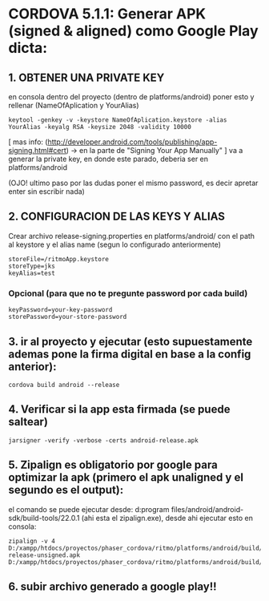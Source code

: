 
# CORDOVA 5.1.1: Generar APK (signed & aligned) como Google Play dicta:

## 1. OBTENER UNA PRIVATE KEY
en consola dentro del proyecto (dentro de platforms/android) poner esto y rellenar (NameOfAplication y YourAlias)

    keytool -genkey -v -keystore NameOfAplication.keystore -alias YourAlias -keyalg RSA -keysize 2048 -validity 10000

[ mas info: (http://developer.android.com/tools/publishing/app-signing.html#cert) -> en la parte de "Signing Your App Manually" ]
va a generar la private key, en donde este parado, deberia ser en platforms/android

(OJO! ultimo paso por las dudas poner el mismo password, es decir apretar enter sin escribir nada)

## 2. CONFIGURACION DE LAS KEYS Y ALIAS
Crear archivo release-signing.properties en platforms/android/ con el path al keystore y el alias name (segun lo configurado anteriormente)

    storeFile=/ritmoApp.keystore
    storeType=jks
    keyAlias=test

### Opcional (para que no te pregunte password por cada build)

    keyPassword=your-key-password
    storePassword=your-store-password

## 3. ir al proyecto y ejecutar (esto supuestamente ademas pone la firma digital en base a la config anterior):

    cordova build android --release


## 4. Verificar si la app esta firmada (se puede saltear)

    jarsigner -verify -verbose -certs android-release.apk


## 5. Zipalign es obligatorio por google para optimizar la apk (primero el apk unaligned y el segundo es el output):
el comando se puede ejecutar desde: d:program files/android/android-sdk/build-tools/22.0.1 (ahi esta el zipalign.exe), desde ahi ejecutar esto en consola:

    zipalign -v 4 D:/xampp/htdocs/proyectos/phaser_cordova/ritmo/platforms/android/build/outputs/apk/android-release-unsigned.apk D:/xampp/htdocs/proyectos/phaser_cordova/ritmo/platforms/android/build/outputs/apk/myapp.apk



## 6. subir archivo generado a google play!!
